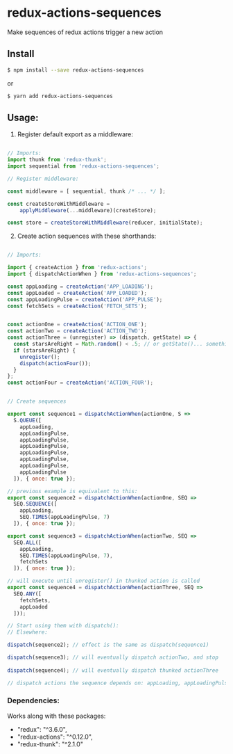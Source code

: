 # redux-actions-sequences
Make sequences of redux actions trigger a new action

## Install

```bash
$ npm install --save redux-actions-sequences
```

or

```bash
$ yarn add redux-actions-sequences
```

## Usage:

1. Register default export as a middleware:

```javascript

// Imports:
import thunk from 'redux-thunk';
import sequential from 'redux-actions-sequences';

// Register middleware:

const middleware = [ sequential, thunk /* ... */ ];

const createStoreWithMiddleware =
    applyMiddleware(...middleware)(createStore);

const store = createStoreWithMiddleware(reducer, initialState);

```

2. Create action sequences with these shorthands:


```javascript

// Imports:

import { createAction } from 'redux-actions';
import { dispatchActionWhen } from 'redux-actions-sequences';

const appLoading = createAction('APP_LOADING');
const appLoaded = createAction('APP_LOADED');
const appLoadingPulse = createAction('APP_PULSE');
const fetchSets = createAction('FETCH_SETS');


const actionOne = createAction('ACTION_ONE');
const actionTwo = createAction('ACTION_TWO');
const actionThree = (unregister) => (dispatch, getState) => {
  const starsAreRight = Math.random() < .5; // or getState()... something
  if (starsAreRight) {
    unregister();
    dispatch(actionFour());
  }
};
const actionFour = createAction('ACTION_FOUR');


// Create sequences

export const sequence1 = dispatchActionWhen(actionOne, S => 
  S.QUEUE([
    appLoading,
    appLoadingPulse,
    appLoadingPulse,
    appLoadingPulse,
    appLoadingPulse,
    appLoadingPulse,
    appLoadingPulse,
    appLoadingPulse
  ]), { once: true });

// previous example is equivalent to this:
export const sequence2 = dispatchActionWhen(actionOne, SEQ =>
  SEQ.SEQUENCE([
    appLoading,
    SEQ.TIMES(appLoadingPulse, 7)
  ]), { once: true });

export const sequence3 = dispatchActionWhen(actionTwo, SEQ => 
  SEQ.ALL([
    appLoading,
    SEQ.TIMES(appLoadingPulse, 7),
    fetchSets
  ]), { once: true });

// will execute until unregister() in thunked action is called
export const sequence4 = dispatchActionWhen(actionThree, SEQ => 
  SEQ.ANY([
    fetchSets,
    appLoaded
  ]));

// Start using them with dispatch():
// Elsewhere:

dispatch(sequence2); // effect is the same as dispatch(sequence1) 

dispatch(sequence3); // will eventually dispatch actionTwo, and stop
 
dispatch(sequence4); // will eventually dispatch thunked actionThree 

// dispatch actions the sequence depends on: appLoading, appLoadingPulse, fetchSets, appLoaded

```


### Dependencies:

Works along with these packages:

* "redux": "^3.6.0",
* "redux-actions": "^0.12.0",
* "redux-thunk": "^2.1.0"